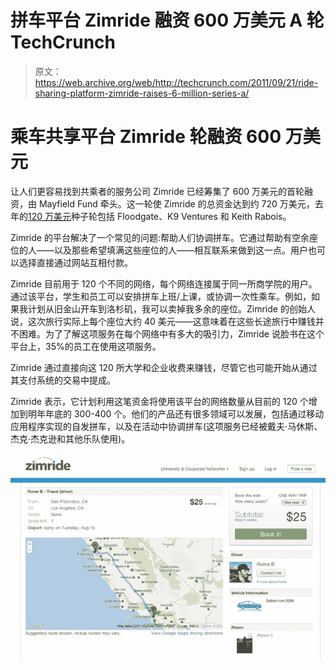 # 拼车平台 Zimride 融资 600 万美元 A 轮 TechCrunch

> 原文：<https://web.archive.org/web/http://techcrunch.com/2011/09/21/ride-sharing-platform-zimride-raises-6-million-series-a/>

# 乘车共享平台 Zimride 轮融资 600 万美元

让人们更容易找到共乘者的服务公司 Zimride 已经筹集了 600 万美元的首轮融资，由 Mayfield Fund 牵头。这一轮使 Zimride 的总资金达到约 720 万美元，去年的[120 万美元](https://web.archive.org/web/20230203092939/https://techcrunch.com/2010/08/23/zimride-funding/)种子轮包括 Floodgate、K9 Ventures 和 Keith Rabois。

Zimride 的平台解决了一个常见的问题:帮助人们协调拼车。它通过帮助有空余座位的人——以及那些希望填满这些座位的人——相互联系来做到这一点。用户也可以选择直接通过网站互相付款。

Zimride 目前用于 120 个不同的网络，每个网络连接属于同一所商学院的用户。通过该平台，学生和员工可以安排拼车上班/上课，或协调一次性乘车。例如，如果我计划从旧金山开车到洛杉矶，我可以卖掉我多余的座位。Zimride 的创始人说，这次旅行实际上每个座位大约 40 美元——这意味着在这些长途旅行中赚钱并不困难。为了了解这项服务在每个网络中有多大的吸引力，Zimride 说脸书在这个平台上，35%的员工在使用这项服务。

Zimride 通过直接向这 120 所大学和企业收费来赚钱，尽管它也可能开始从通过其支付系统的交易中提成。

Zimride 表示，它计划利用这笔资金将使用该平台的网络数量从目前的 120 个增加到明年年底的 300-400 个。他们的产品还有很多领域可以发展，包括通过移动应用程序实现的自发拼车，以及在活动中协调拼车(这项服务已经被戴夫·马休斯、杰克·杰克逊和其他乐队使用)。

![](img/f3ab7601ca5722b73606d63d6638cfe6.png)